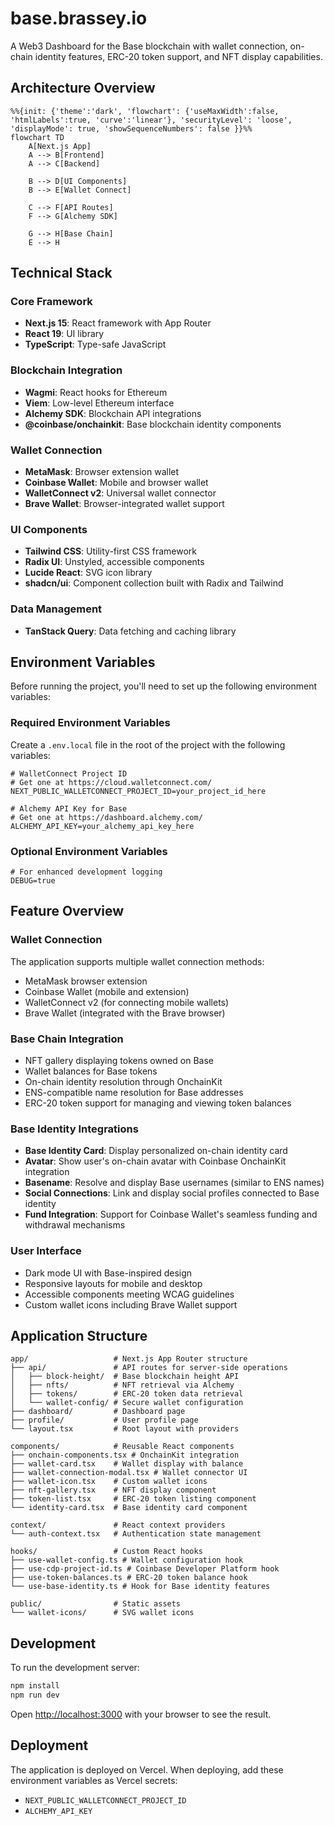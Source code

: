 # base.brassey.io

A Web3 Dashboard for the Base blockchain with wallet connection, on-chain identity features, ERC-20 token support, and NFT display capabilities.

## Architecture Overview

```mermaid
%%{init: {'theme':'dark', 'flowchart': {'useMaxWidth':false, 'htmlLabels':true, 'curve':'linear'}, 'securityLevel': 'loose', 'displayMode': true, 'showSequenceNumbers': false }}%%
flowchart TD
    A[Next.js App]
    A --> B[Frontend]
    A --> C[Backend]
    
    B --> D[UI Components]
    B --> E[Wallet Connect]
    
    C --> F[API Routes]
    F --> G[Alchemy SDK]
    
    G --> H[Base Chain]
    E --> H
```

## Technical Stack

### Core Framework
- **Next.js 15**: React framework with App Router
- **React 19**: UI library
- **TypeScript**: Type-safe JavaScript

### Blockchain Integration
- **Wagmi**: React hooks for Ethereum
- **Viem**: Low-level Ethereum interface
- **Alchemy SDK**: Blockchain API integrations
- **@coinbase/onchainkit**: Base blockchain identity components

### Wallet Connection
- **MetaMask**: Browser extension wallet
- **Coinbase Wallet**: Mobile and browser wallet
- **WalletConnect v2**: Universal wallet connector
- **Brave Wallet**: Browser-integrated wallet support

### UI Components
- **Tailwind CSS**: Utility-first CSS framework
- **Radix UI**: Unstyled, accessible components
- **Lucide React**: SVG icon library
- **shadcn/ui**: Component collection built with Radix and Tailwind

### Data Management
- **TanStack Query**: Data fetching and caching library

## Environment Variables

Before running the project, you'll need to set up the following environment variables:

### Required Environment Variables

Create a `.env.local` file in the root of the project with the following variables:

```
# WalletConnect Project ID 
# Get one at https://cloud.walletconnect.com/
NEXT_PUBLIC_WALLETCONNECT_PROJECT_ID=your_project_id_here

# Alchemy API Key for Base
# Get one at https://dashboard.alchemy.com/
ALCHEMY_API_KEY=your_alchemy_api_key_here
```

### Optional Environment Variables
```
# For enhanced development logging
DEBUG=true
```

## Feature Overview

### Wallet Connection
The application supports multiple wallet connection methods:
- MetaMask browser extension
- Coinbase Wallet (mobile and extension)
- WalletConnect v2 (for connecting mobile wallets)
- Brave Wallet (integrated with the Brave browser)

### Base Chain Integration
- NFT gallery displaying tokens owned on Base
- Wallet balances for Base tokens
- On-chain identity resolution through OnchainKit
- ENS-compatible name resolution for Base addresses
- ERC-20 token support for managing and viewing token balances

### Base Identity Integrations
- **Base Identity Card**: Display personalized on-chain identity card
- **Avatar**: Show user's on-chain avatar with Coinbase OnchainKit integration
- **Basename**: Resolve and display Base usernames (similar to ENS names)
- **Social Connections**: Link and display social profiles connected to Base identity
- **Fund Integration**: Support for Coinbase Wallet's seamless funding and withdrawal mechanisms

### User Interface
- Dark mode UI with Base-inspired design
- Responsive layouts for mobile and desktop
- Accessible components meeting WCAG guidelines
- Custom wallet icons including Brave Wallet support

## Application Structure

```
app/                   # Next.js App Router structure
├── api/               # API routes for server-side operations
│   ├── block-height/  # Base blockchain height API
│   ├── nfts/          # NFT retrieval via Alchemy
│   ├── tokens/        # ERC-20 token data retrieval
│   └── wallet-config/ # Secure wallet configuration
├── dashboard/         # Dashboard page
├── profile/           # User profile page
└── layout.tsx         # Root layout with providers

components/            # Reusable React components
├── onchain-components.tsx # OnchainKit integration
├── wallet-card.tsx    # Wallet display with balance
├── wallet-connection-modal.tsx # Wallet connector UI
├── wallet-icon.tsx    # Custom wallet icons
├── nft-gallery.tsx    # NFT display component
├── token-list.tsx     # ERC-20 token listing component
└── identity-card.tsx  # Base identity card component

context/               # React context providers
└── auth-context.tsx   # Authentication state management

hooks/                 # Custom React hooks
├── use-wallet-config.ts # Wallet configuration hook
├── use-cdp-project-id.ts # Coinbase Developer Platform hook
├── use-token-balances.ts # ERC-20 token balance hook
└── use-base-identity.ts # Hook for Base identity features

public/                # Static assets
└── wallet-icons/      # SVG wallet icons
```

## Development

To run the development server:

```bash
npm install
npm run dev
```

Open [http://localhost:3000](http://localhost:3000) with your browser to see the result.

## Deployment

The application is deployed on Vercel. When deploying, add these environment variables as Vercel secrets:
- `NEXT_PUBLIC_WALLETCONNECT_PROJECT_ID`
- `ALCHEMY_API_KEY` 